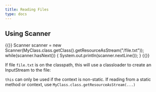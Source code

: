 ```yaml
---
title: Reading Files
type: docs
---
```

## Using Scanner

{{<highlight java>}}
Scanner scanner = new Scanner(MyClass.class.getClass().getResourceAsStream("/file.txt"));
while(scanner.hasNext()) {
    System.out.println(scanner.nextLine());
}
{{</highlight>}}

If file `file.txt` is on the classpath, this will use a classloader to create an InputStream to the file:

`this` can only be used if the context is non-static. If reading from a static method or context,
use `MyClass.class.getResourceAsStream(...)`
